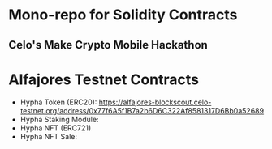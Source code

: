 # Mono-repo for Solidity Contracts
## Celo's Make Crypto Mobile Hackathon

# Alfajores Testnet Contracts
- Hypha Token (ERC20): https://alfajores-blockscout.celo-testnet.org/address/0x77f6A5f1B7a2b6D6C322Af8581317D6Bb0a52689
- Hypha Staking Module: 
- Hypha NFT (ERC721)
- Hypha NFT Sale: 
